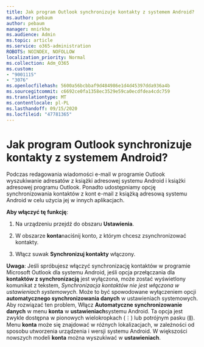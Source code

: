 ```yaml
---
title: Jak program Outlook synchronizuje kontakty z systemem Android?
ms.author: pebaum
author: pebaum
manager: mnirkhe
ms.audience: Admin
ms.topic: article
ms.service: o365-administration
ROBOTS: NOINDEX, NOFOLLOW
localization_priority: Normal
ms.collection: Adm_O365
ms.custom:
- "9001115"
- "3076"
ms.openlocfilehash: 5600a56bcbbaf9d484986e1d4d45397dda936a4b
ms.sourcegitcommit: c6692ce0fa1358ec3529e59ca0ecdfdea4cdc759
ms.translationtype: MT
ms.contentlocale: pl-PL
ms.lasthandoff: 09/15/2020
ms.locfileid: "47781365"
---
```

# <a name="how-does-outlook-sync-with-my-android-contacts"></a>Jak program Outlook synchronizuje kontakty z systemem Android?

Podczas redagowania wiadomości e-mail w programie Outlook wyszukiwanie adresatów z książki adresowej systemu Android i książki adresowej programu Outlook. Ponadto udostępniamy opcję synchronizowania kontaktów z kont e-mail z książką adresową systemu Android w celu użycia jej w innych aplikacjach. 
 
**Aby włączyć tę funkcję**:
 
1. Na urządzeniu przejdź do obszaru **Ustawienia**.

2. W obszarze **konta**naciśnij konto, z którym chcesz zsynchronizować kontakty.

3. Włącz suwak **Synchronizuj kontakty** włączony.
 
**Uwaga**: Jeśli spróbujesz włączyć synchronizację kontaktów w programie Microsoft Outlook dla systemu Android, jeśli opcja przełączania dla **kontaktów z synchronizacją** jest wyłączona, może zostać wyświetlony komunikat z tekstem, *Synchronizacja kontaktów nie jest włączona w ustawieniach systemowych*. Może to być spowodowane wyłączeniem opcji **automatycznego synchronizowania danych** w ustawieniach systemowych. Aby rozwiązać ten problem, Włącz  **Automatyczne synchronizowanie danych** w menu  **konta** w  **ustawieniach**systemu Android. Ta opcja jest zwykle dostępna w pionowych wielokropkach (⋮) lub potrójnym pasku (⫼). Menu  **konta** może się znajdować w różnych lokalizacjach, w zależności od sposobu utworzenia urządzenia i wersji systemu Android. W większości nowszych modeli **konta** można wyszukiwać w **ustawieniach**.